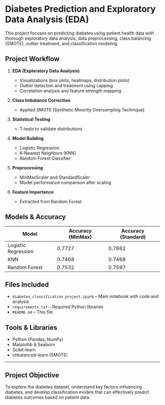 # Diabetes Prediction and Exploratory Data Analysis (EDA)

This project focuses on predicting diabetes using patient health data with thorough exploratory data analysis, data preprocessing, class balancing (SMOTE), outlier treatment, and classification modeling.

##  Project Workflow

1. **EDA (Exploratory Data Analysis)**
   - Visualizations (box plots, heatmaps, distribution plots)
   - Outlier detection and treatment using capping
   - Correlation analysis and feature strength mapping

2. **Class Imbalance Correction**
   - Applied SMOTE (Synthetic Minority Oversampling Technique)

3. **Statistical Testing**
   - T-tests to validate distributions

4. **Model Building**
   - Logistic Regression
   - K-Nearest Neighbors (KNN)
   - Random Forest Classifier

5. **Preprocessing**
   - MinMaxScaler and StandardScaler
   - Model performance comparison after scaling

6. **Feature Importance**
   - Extracted from Random Forest 

##  Models & Accuracy

| Model               | Accuracy (MinMax) | Accuracy (Standard) |
|--------------------|------------------|----------------------|
| Logistic Regression| 0.7727           | 0.7662               |
| KNN                | 0.7468           | 0.7468               |
| Random Forest      | 0.7532           | 0.7597               |

## Files Included

- `diabetes_classification_project.ipynb` – Main notebook with code and analysis
- `requirements.txt` – Required Python libraries
- `README.md` – This file

## Tools & Libraries

- Python (Pandas, NumPy)
- Matplotlib & Seaborn
- Scikit-learn
- imbalanced-learn (SMOTE)

---

##  Project Objective

To explore the diabetes dataset, understand key factors influencing diabetes, and develop classification models that can effectively predict diabetes outcomes based on patient data.


